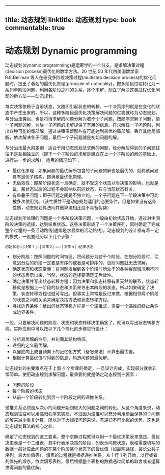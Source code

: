 
---
title: 动态规划
linktitle: 动态规划
type: book
commentable: true
---

# 动态规划 Dynamic programming

动态规划(dynamic programming)是运筹学的一个分支，是求解决策过程(decision process)最优化的数学方法。20 世纪 50 年代初美国数学家 R.E.Bellman 等人在研究多阶段决策过程(multistep decision process)的优化问题时，提出了著名的最优化原理(principle of optimality)，把多阶段过程转化为一系列单阶段问题，利用各阶段之间的关系，逐个求解，创立了解决这类过程优化问题的新方法——动态规划。

每次决策依赖于当前状态，又随即引起状态的转移，一个决策序列就是在变化的状态中产生出来的，所以，这种多阶段最优化决策解决问题的过程就称为动态规划。与分治法类似，也是将待求解的问题分解为若干个子问题，按顺序求解子问题，前一子问题的解，为后一子问题的求解提供了有用的信息。在求解任一子问题时，列出各种可能的局部解，通过决策保留那些有可能达到最优的局部解，丢弃其他局部解，依次解决各子问题，最后一个子问题就是初始问题的解。

与分治法最大的差别：适合于用动态规划法求解的问题，经分解后得到的子问题往往不是互相独立的（即下一个子阶段的求解是建立在上一个子阶段的解的基础上，进行进一步的求解）。适用的情况如下：

- 最优化原理：如果问题的最优解所包含的子问题的解也是最优的，就称该问题具有最优子结构，即满足最优化原理。
- 无后效性：即某阶段状态一旦确定，就不受这个状态以后决策的影响，也就是说，某状态以后的过程不会影响以前的状态，只与当前状态有关。
- 有重叠子问题：即子问题之间是不独立的，一个子问题在下一阶段决策中可能被多次使用到。（该性质并不是动态规划适用的必要条件，但是如果没有这条性质，动态规划算法同其他算法相比就不具备优势）

动态规划所处理的问题是一个多阶段决策问题，一般由初始状态开始，通过对中间阶段决策的选择，达到结束状态。这些决策形成了一个决策序列，同时确定了完成整个过程的一条活动路线(通常是求最优的活动路线)。动态规划的设计都有着一定的模式，一般要经历以下几个步骤：

`初始状态→│决策１│→│决策２│→…→│决策ｎ│→结束状态`

- 划分阶段：按照问题的时间特征，把问题分为若干个阶段，在划分阶段时，注意划分后的阶段一定要是有序的或者是可排序的，否则问题就无法求解。
- 确定状态和状态变量：将问题发展到各个阶段时所处于的各种客观情况用不同的状态表示出来，当然，状态的选择要满足无后效性。
- 确定决策并写出状态转移方程：因为决策和状态转移有着天然的联系，状态转移就是根据上一阶段的状态和决策来导出本阶段的状态。所以如果确定了决策，状态转移方程也就可写出。但事实上常常是反过来做，根据相邻两个阶段的状态之间的关系来确定决策方法和状态转移方程。
- 寻找边界条件：给出的状态转移方程是一个递推式，需要一个递推的终止条件或边界条件。

一般，只要解决问题的阶段、状态和状态转移决策确定了，就可以写出状态转移方程。实际应用中可以按以下几个简化的步骤进行设计：

- 分析最优解的性质，并刻画其结构特征。
- 递归的定义最优解。
- 以自底向上或自顶向下的记忆化方式（备忘录法）计算出最优值。
- 根据计算最优值时得到的信息，构造问题的最优解。

动态规划的主要难点在于上面 4 个步骤的确定，一旦设计完成，实现部分就会非常简单。使用动态规划求解问题，最重要的就是确定动态规划三要素：

- 问题的阶段
- 每个阶段的状态
- 从前一个阶段转化到后一个阶段之间的递推关系。

递推关系必须是从次小的问题开始到较大的问题之间的转化，从这个角度来说，动态规划往往可以用递归程序来实现，不过因为递推可以充分利用前面保存的子问题的解来减少重复计算，所以对于大规模问题来说，有递归不可比拟的优势，这也是动态规划算法的核心之处。

确定了动态规划的这三要素，整个求解过程就可以用一个最优决策表来描述，最优决策表是一个二维表，其中行表示决策的阶段，列表示问题状态，表格需要填写的数据一般对应此问题的在某个阶段某个状态下的最优值（如最短路径，最长公共子序列，最大价值等），填表的过程就是根据递推关系，从 1 行 1 列开始，以行或者列优先的顺序，依次填写表格，最后根据整个表格的数据通过简单的取舍或者运算求得问题的最优解。

    